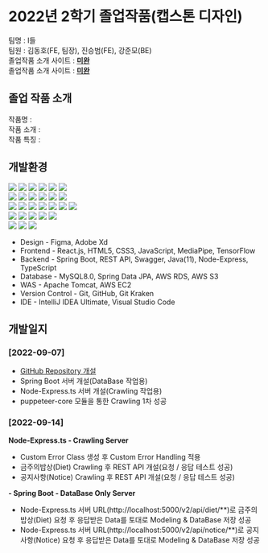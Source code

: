 # **2022년 2학기 졸업작품(캡스톤 디자인)**
팀명 : I들<br>
팀원 : 김동호(FE, 팀장), 진승범(FE), 강준모(BE)<br>
졸업작품 소개 사이트 : <b><a href="https://github.com/kimdongho321/capstone22">미완</a></b><br>
졸업작품 소개 사이트 : <b><a href="https://github.com/reidlo5135/capstone22">미완</a></b><br>

## <b>졸업 작품 소개</b>
작품명 : <br>
작품 소개 : <br>
작품 특징 : <br>

## <b>개발환경</b>
<span><img src="https://img.shields.io/badge/Java-ED8B00?style=for-the-badge&logo=java&logoColor=white">
<img src="https://img.shields.io/badge/SpringBoot-6DB33F?style=for-the-badge&logo=SpringBoot&logoColor=white">
<img src="https://img.shields.io/badge/Swagger-6DB33F?style=for-the-badge&logo=Swagger&logoColor=white"></span>
<img src="https://img.shields.io/badge/JUnit5-25A162?style=for-the-badge&logo=JUnit5&logoColor=white">
<img src="https://img.shields.io/badge/html-E34F26?style=for-the-badge&logo=html5&logoColor=white">
<img src="https://img.shields.io/badge/css-1572B6?style=for-the-badge&logo=css3&logoColor=white"><br>
<img src="https://img.shields.io/badge/Node.js-339933?style=for-the-badge&logo=Node.js&logoColor=white">
<img src="https://img.shields.io/badge/express.js-000000?style=for-the-badge&logo=express&logoColor=white">
<img src="https://img.shields.io/badge/NodeMon-76D04B?style=for-the-badge&logo=NodeMon&logoColor=white">
<img src="https://img.shields.io/badge/NPM-CB3837?style=for-the-badge&logo=Npm&logoColor=white">
<img src="https://img.shields.io/badge/Typescript-3178C6?style=for-the-badge&logo=typescript&logoColor=white">
<img src="https://img.shields.io/badge/JAVASCRIPT-F7DF1E?style=for-the-badge&logo=javascript&logoColor=white"><br>
<img src="https://img.shields.io/badge/react-0769AD?style=for-the-badge&logo=react&logoColor=White">
<img src="https://img.shields.io/badge/git-F05032?style=for-the-badge&logo=git&logoColor=white">
<img src="https://img.shields.io/badge/github-181717?style=for-the-badge&logo=github&logoColor=white">
<img src="https://img.shields.io/badge/git kraken-179287?style=for-the-badge&logo=gitkraken&logoColor=white">
<img src="https://img.shields.io/badge/GRADLE-efefef?style=for-the-badge&logo=gradle&logoColor=white">
<img src="https://img.shields.io/badge/MySQL-4479A1?style=for-the-badge&logo=MySQL&logoColor=white">
<img src="https://img.shields.io/badge/AMAZON AWS-232F3E?style=for-the-badge&logo=amazon AWS&logoColor=white"><br>
<img src="https://img.shields.io/badge/AMAZON rds-527FFF?style=for-the-badge&logo=amazon rds&logoColor=white">
<img src="https://img.shields.io/badge/AMAZON s3-569A31?style=for-the-badge&logo=amazon s3&logoColor=white">
<img src="https://img.shields.io/badge/AMAZON ec2-FF9900?style=for-the-badge&logo=amazon ec2&logoColor=white">
<img src="https://img.shields.io/badge/apache tomcat-F8DC75?style=for-the-badge&logo=apachetomcat&logoColor=white">
<img src="https://img.shields.io/badge/figma-F24E1E?style=for-the-badge&logo=figma&logoColor=white"><br>
<img src="https://img.shields.io/badge/Adobe XD-FF61F6?style=for-the-badge&logo=Adobe XD&logoColor=white">
<img src="https://img.shields.io/badge/Intellij IDEA-000000?style=for-the-badge&logo=IntelliJ Idea&logoColor=white">
<img src="https://img.shields.io/badge/Visual Studio Code-007ACC?style=for-the-badge&logo=Visual Studio Code&logoColor=white"></span>

- Design - Figma, Adobe Xd
- Frontend - React.js, HTML5, CSS3, JavaScript, MediaPipe, TensorFlow
- Backend - Spring Boot, REST API, Swagger, Java(11), Node-Express, TypeScript
- Database - MySQL8.0, Spring Data JPA, AWS RDS, AWS S3
- WAS - Apache Tomcat, AWS EC2
- Version Control - Git, GitHub, Git Kraken
- IDE - IntelliJ IDEA Ultimate, Visual Studio Code

## <b>개발일지</b>
### [2022-09-07]
- <a href="https://github.com/reidlo5135/CAPSTONE2022-HanShake-v2.0.0.git ">GitHub Repository 개설</a>
- Spring Boot 서버 개설(DataBase 작업용)
- Node-Express.ts 서버 개설(Crawling 작업용)
- puppeteer-core 모듈을 통한 Crawling 1차 성공

### [2022-09-14]
<strong>Node-Express.ts - Crawling Server</strong>
<ul>
<li>Custom Error Class 생성 후 Custom Error Handling 적용</li>
<li>금주의밥상(Diet) Crawling 후 REST API 개설(요청 / 응답 테스트 성공)</li>
<li>공지사항(Notice) Crawling 후 REST API 개설(요청 / 응답 테스트 성공)</li>
</ul>

<strong>- Spring Boot - DataBase Only Server</strong>
<ul>
<li>Node-Express.ts 서버 URL(http://localhost:5000/v2/api/diet/**)로 금주의밥상(Diet) 요청 후 응답받은 Data를 토대로 Modeling & DataBase 저장 성공</li>
<li>Node-Express.ts 서버 URL(http://localhost:5000/v2/api/notice/**)로 공지사항(Notice) 요청 후 응답받은 Data를 토대로 Modeling & DataBase 저장 성공</li>
</ul>

